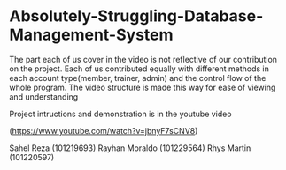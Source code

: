 # Absolutely-Struggling-Database-Management-System

The part each of us cover in the video is not reflective of our contribution on the project. Each of us contributed equally with different methods in each account type(member, trainer, admin) and the control flow of the whole program. The video structure is made this way for ease of viewing and understanding

Project intructions and demonstration is in the youtube video

(https://www.youtube.com/watch?v=jbnyF7sCNV8)

Sahel Reza (101219693)
Rayhan Moraldo (101229564)
Rhys Martin (101220597)
